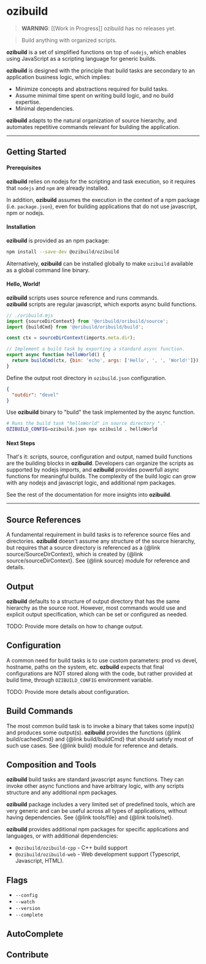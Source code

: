 # ozibuild

> **WARNING**: [[Work in Progress]] ozibuild has no releases yet.

> Build anything with organized scripts.

**ozibuild** is a set of simplified functions on top of `nodejs`,
which enables using JavaScript as a scripting language for generic builds.

**ozibuild** is designed with the principle that build tasks are secondary
to an application business logic, which implies:
* Minimize concepts and abstractions required for build tasks.
* Assume minimal time spent on writing build logic, and no build expertise.
* Minimal dependencies.

**ozibuild** adapts to the natural organization of source hierarchy,
and automates repetitive commands relevant for building the application.

---

## Getting Started

#### Prerequisites

**ozibuild** relies on nodejs for the scripting and task execution,
so it requires that `nodejs` and `npm` are already installed.

In addition, **ozibuild** assumes the execution in the context of a
npm package (i.e. `package.json`), even for building applications that
do not use javascript, npm or nodejs.

#### Installation

**ozibuild** is provided as an npm package:

```sh
npm install --save-dev @ozibuild/ozibuild
```

Alternatively, **ozibuild** can be installed globally to make `ozibuild`
available as a global command line binary.

#### Hello, World!

**ozibuild** scripts uses source reference and runs commands.  
**ozibuild** scripts are regular javascript, which exports async build functions.

```js
// ./oribuild.mjs
import {sourceDirContext} from '@oribuild/oribuild/source';
import {buildCmd} from '@oribuild/oribuild/build';

const ctx = sourceDirContext(imports.meta.dir);

// Implement a build task by exporting a standard async function.
export async function helloWorld() {
  return buildCmd(ctx, {bin: 'echo', args: ['Hello', ', ', 'World!']});
}
```

Define the output root directory in `ozibuild.json` configuration.

```json
{
  "outdir": "devel"
}
```

Use **ozibuild** binary to "build" the task implemented by the async function.

```sh
# Runs the build task "helloWorld" in source directory "." 
OZIBUILD_CONFIG=ozibuild.json npx ozibuild . helloWorld
```

#### Next Steps

That's it: scripts, source, configuration and output, named build functions are the building blocks in **ozibuild**. Developers can organize the scripts
as supported by nodejs imports, and **ozibuild** provides powerfull async
functions for meaningful builds. The complexity of the build logic can grow
with any nodejs and javascript logic, and additional npm packages.

See the rest of the documentation for more insights into **ozibuild**.

---

## Source References

A fundamental requirement in build tasks is to reference source
files and directories. **ozibuild** doesn't assume any structure of the
source hierarchy, but requires that a source directory is referenced as a
{@link source/SourceDirContext}, which is created by {@link source/sourceDirContext}. See {@link source} module for reference and details.

## Output

**ozibuild** defaults to a structure of output directory that has the same
hierarchy as the source root. However, most commands would use and explicit
output specification, which can be set or configured as needed.

TODO: Provide more details on how to change output.

## Configuration

A common need for build tasks is to use custom parameters: prod vs devel,
hostname, paths on the system, etc. **ozbuild** expects that final
configurations are NOT stored along with the code, but rather provided at
build time, through `OZIBUILD_CONFIG` environment variable.

TODO: Provide more details about configuration.

## Build Commands

The most common build task is to invoke a binary that takes some input(s)
and produces some output(s). **ozibuild** provides the functions
{@link build/cachedCmd} and {@link build/buildCmd} that should satisfy most
of such use cases. See {@link build} module for reference and details.

## Composition and Tools

**ozibuild** build tasks are standard javascript async functions. They can
invoke other async functions and have arbitrary logic,
with any scripts structure and any additional npm packages.

**ozibuild** package includes a very limited set of predefined tools,
which are very generic and can be useful across all types of applications,
without having dependencies. See {@link tools/file} and {@link tools/net}.

**ozibuild** provides additional npm packages for specific applications
and languages, or with additional dependencies:
*  `@ozibuild/ozibuild-cpp` - C++ build support
*  `@ozibuild/ozibuild-web` - Web development support (Typescript,
Javascript, HTML).

## Flags

* `--config`
* `--watch`
* `--version`
* `--complete`

## AutoComplete

## Contribute

